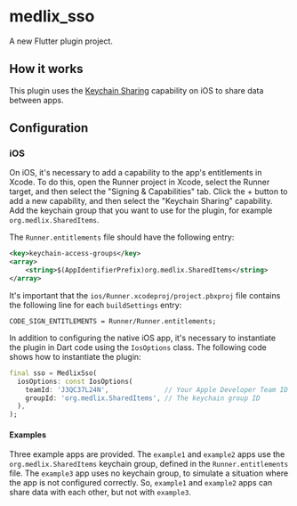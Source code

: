 # medlix_sso

A new Flutter plugin project.

## How it works

This plugin uses the [Keychain Sharing](https://developer.apple.com/documentation/security/keychain_services/keychain_items/sharing_access_to_keychain_items_among_a_collection_of_apps)
capability on iOS to share data between apps.

## Configuration

### iOS

On iOS, it's necessary to add a capability to the app's entitlements in Xcode.
To do this, open the Runner project in Xcode, select the Runner target, and then
select the "Signing & Capabilities" tab. Click the + button to add a new
capability, and then select the "Keychain Sharing" capability. Add the keychain
group that you want to use for the plugin, for example `org.medlix.SharedItems`.

The `Runner.entitlements` file should have the following entry:

```xml
<key>keychain-access-groups</key>
<array>
    <string>$(AppIdentifierPrefix)org.medlix.SharedItems</string>
</array>
```

It's important that the `ios/Runner.xcodeproj/project.pbxproj` file contains the
following line for each `buildSettings` entry:

```
CODE_SIGN_ENTITLEMENTS = Runner/Runner.entitlements;
```

In addition to configuring the native iOS app, it's necessary to instantiate the
plugin in Dart code using the `IosOptions` class. The following code shows how
to instantiate the plugin:

```dart
final sso = MedlixSso(
  iosOptions: const IosOptions(
    teamId: 'J3QC37L24N',              // Your Apple Developer Team ID
    groupId: 'org.medlix.SharedItems', // The keychain group ID
  ),
);
```

#### Examples

Three example apps are provided. The `example1` and `example2` apps use the
`org.medlix.SharedItems` keychain group, defined in the `Runner.entitlements`
file. The `example3` app uses no keychain group, to simulate a situation where
the app is not configured correctly. So, `example1` and `example2` apps can
share data with each other, but not with `example3`.
